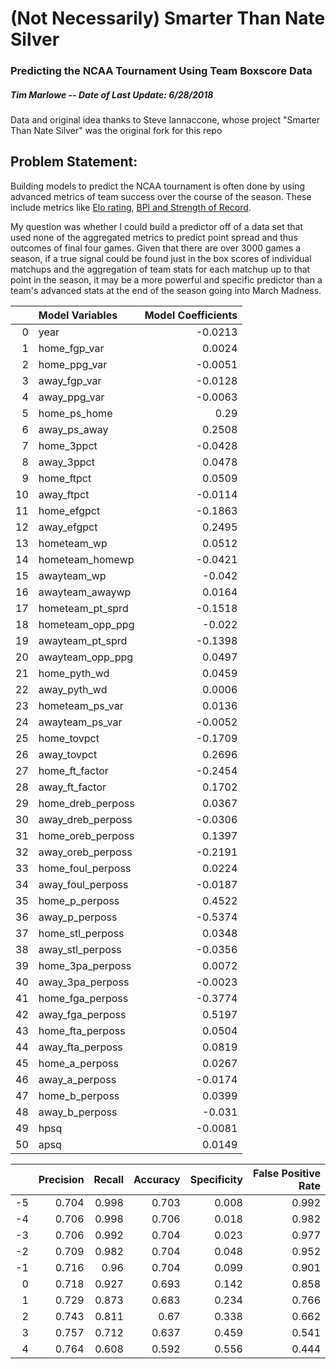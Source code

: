 # (Not Necessarily) Smarter Than Nate Silver
### Predicting the NCAA Tournament Using Team Boxscore Data
##### Tim Marlowe -- Date of Last Update: 6/28/2018

Data and original idea thanks to Steve Iannaccone, whose project "Smarter Than Nate Silver" was the original fork for this repo

## Problem Statement:
Building models to predict the NCAA tournament is often done by using advanced metrics of team success over the course of the season. These include metrics like
[Elo rating](https://en.wikipedia.org/wiki/Elo_rating_system), [BPI and Strength of Record](http://www.espn.com/blog/statsinfo/post/_/id/125994/bpi-and-strength-of-record-what-are-they-and-how-are-they-derived).

My question was whether I could build a predictor off of a data set that used none of the aggregated metrics to predict point spread and thus outcomes of final four games. Given that there are over 3000 games a season, if a true signal could be found just in the box scores of individual matchups and the aggregation of team stats for each matchup up to that point in the season, it may be a more powerful and specific predictor than a team's advanced stats at the end of the season going into March Madness.



|    | Model Variables         |   Model Coefficients |
|---:|:------------------|---------------:|
|  0 | year              |        -0.0213 |
|  1 | home_fgp_var      |         0.0024 |
|  2 | home_ppg_var      |        -0.0051 |
|  3 | away_fgp_var      |        -0.0128 |
|  4 | away_ppg_var      |        -0.0063 |
|  5 | home_ps_home      |         0.29   |
|  6 | away_ps_away      |         0.2508 |
|  7 | home_3ppct        |        -0.0428 |
|  8 | away_3ppct        |         0.0478 |
|  9 | home_ftpct        |         0.0509 |
| 10 | away_ftpct        |        -0.0114 |
| 11 | home_efgpct       |        -0.1863 |
| 12 | away_efgpct       |         0.2495 |
| 13 | hometeam_wp       |         0.0512 |
| 14 | hometeam_homewp   |        -0.0421 |
| 15 | awayteam_wp       |        -0.042  |
| 16 | awayteam_awaywp   |         0.0164 |
| 17 | hometeam_pt_sprd  |        -0.1518 |
| 18 | hometeam_opp_ppg  |        -0.022  |
| 19 | awayteam_pt_sprd  |        -0.1398 |
| 20 | awayteam_opp_ppg  |         0.0497 |
| 21 | home_pyth_wd      |         0.0459 |
| 22 | away_pyth_wd      |         0.0006 |
| 23 | hometeam_ps_var   |         0.0136 |
| 24 | awayteam_ps_var   |        -0.0052 |
| 25 | home_tovpct       |        -0.1709 |
| 26 | away_tovpct       |         0.2696 |
| 27 | home_ft_factor    |        -0.2454 |
| 28 | away_ft_factor    |         0.1702 |
| 29 | home_dreb_perposs |         0.0367 |
| 30 | away_dreb_perposs |        -0.0306 |
| 31 | home_oreb_perposs |         0.1397 |
| 32 | away_oreb_perposs |        -0.2191 |
| 33 | home_foul_perposs |         0.0224 |
| 34 | away_foul_perposs |        -0.0187 |
| 35 | home_p_perposs    |         0.4522 |
| 36 | away_p_perposs    |        -0.5374 |
| 37 | home_stl_perposs  |         0.0348 |
| 38 | away_stl_perposs  |        -0.0356 |
| 39 | home_3pa_perposs  |         0.0072 |
| 40 | away_3pa_perposs  |        -0.0023 |
| 41 | home_fga_perposs  |        -0.3774 |
| 42 | away_fga_perposs  |         0.5197 |
| 43 | home_fta_perposs  |         0.0504 |
| 44 | away_fta_perposs  |         0.0819 |
| 45 | home_a_perposs    |         0.0267 |
| 46 | away_a_perposs    |        -0.0174 |
| 47 | home_b_perposs    |         0.0399 |
| 48 | away_b_perposs    |        -0.031  |
| 49 | hpsq              |        -0.0081 |
| 50 | apsq              |         0.0149 |


|    |   Precision |   Recall |   Accuracy |   Specificity |   False Positive Rate |
|---:|------------:|---------:|-----------:|--------------:|----------------------:|
| -5 |       0.704 |    0.998 |      0.703 |         0.008 |                 0.992 |
| -4 |       0.706 |    0.998 |      0.706 |         0.018 |                 0.982 |
| -3 |       0.706 |    0.992 |      0.704 |         0.023 |                 0.977 |
| -2 |       0.709 |    0.982 |      0.704 |         0.048 |                 0.952 |
| -1 |       0.716 |    0.96  |      0.704 |         0.099 |                 0.901 |
|  0 |       0.718 |    0.927 |      0.693 |         0.142 |                 0.858 |
|  1 |       0.729 |    0.873 |      0.683 |         0.234 |                 0.766 |
|  2 |       0.743 |    0.811 |      0.67  |         0.338 |                 0.662 |
|  3 |       0.757 |    0.712 |      0.637 |         0.459 |                 0.541 |
|  4 |       0.764 |    0.608 |      0.592 |         0.556 |                 0.444 |
